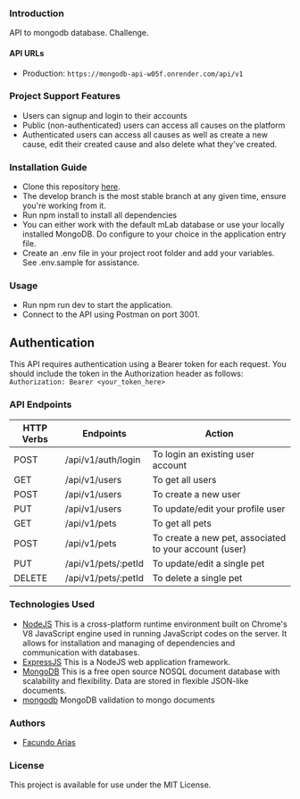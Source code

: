 ### Introduction
API to mongodb database.
Challenge.
#### API URLs
* Production: `https://mongodb-api-w05f.onrender.com/api/v1`
### Project Support Features
* Users can signup and login to their accounts
* Public (non-authenticated) users can access all causes on the platform
* Authenticated users can access all causes as well as create a new cause, edit their created cause and also delete what they've created.
### Installation Guide
* Clone this repository [here](https://github.com/facuariasla/mongodb-api).
* The develop branch is the most stable branch at any given time, ensure you're working from it.
* Run npm install to install all dependencies
* You can either work with the default mLab database or use your locally installed MongoDB. Do configure to your choice in the application entry file.
* Create an .env file in your project root folder and add your variables. See .env.sample for assistance.
### Usage
* Run npm run dev to start the application.
* Connect to the API using Postman on port 3001.
## Authentication

This API requires authentication using a Bearer token for each request. You should include the token in the Authorization header as follows:
`Authorization: Bearer <your_token_here>`
### API Endpoints
| HTTP Verbs | Endpoints | Action |
| --- | --- | --- |
| POST | /api/v1/auth/login | To login an existing user account |
| GET | /api/v1/users | To get all users |
| POST | /api/v1/users | To create a new user |
| PUT | /api/v1/users | To update/edit your profile user |
| GET | /api/v1/pets | To get all pets |
| POST | /api/v1/pets | To create a new pet, associated to your account (user) |
| PUT | /api/v1/pets/:petId | To update/edit a single pet |
| DELETE | /api/v1/pets/:petId | To delete a single pet |


### Technologies Used
* [NodeJS](https://nodejs.org/) This is a cross-platform runtime environment built on Chrome's V8 JavaScript engine used in running JavaScript codes on the server. It allows for installation and managing of dependencies and communication with databases.
* [ExpressJS](https://www.expresjs.org/) This is a NodeJS web application framework.
* [MongoDB](https://www.mongodb.com/) This is a free open source NOSQL document database with scalability and flexibility. Data are stored in flexible JSON-like documents.
* [mongodb](https://www.npmjs.com/package/mongodb/) MongoDB validation to mongo documents
### Authors
* [Facundo Arias](https://github.com/facuariasla)
### License
This project is available for use under the MIT License.